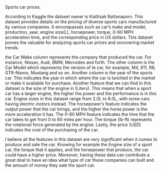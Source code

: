 Sports car prices.

According to Kaggle the dataset owner is Kiattisak Rattanaporn. This dataset provides details on the pricing of diverse sports cars manufactured by various companies. It encompasses such as car’s make and model, production, year, engine size(L), horsepower, torque, 0-60 MPH acceleration time, and the corresponding price in US dollars. This dataset proves the valuable for analyzing sports car prices and uncovering market trends.

 the Car Make column represents the company that produced the car. For instance, Nissan, Audi, BMW, Mercedes and forth. The other column is the Car Model which represents the version of te car, for example, M4, 911, R8, GTR-Nismo, Mustang and so on. Another column is the year of the sports car. This indicates the year in which where the car is lunched in the market or make it available for purchase. Another feature that we can find in this dataset is the size of the engine in (Liters). This means that when a sport car has a larger engine, the higher the power and the performance is in this car. Engine sizes in this dataset range from 2.0L to 8.0L, with some cars having electric motors instead. The horsepower’s feature indicates the output power that the car brings, and the higher the horse power is the more acceleration it has. The 0-60 MPH feature indicates the time that the car takes to get from 0 to 60 miles per hour. The torque (lb-ft) represents the rotational force generated by the engine. Lastly, the price (USD) indicates the cost of the purchasing of the car.

I believe all the features in this dataset are very significant when it comes to produce and sale the car. Knowing for example the Engine size of a sport car, the torque that it applies, and the horsepower that produce, the car could have a higher price. Moreover, having these data can contribute a great deal to have an idea what type of car these companies can built and the amount of money they sale the sport car. 

